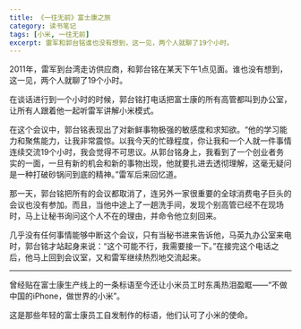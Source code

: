 ```yaml
---
title: 《一往无前》富士康之旅
category: 读书笔记
tags: [小米, 一往无前]
excerpt: 雷军和郭台铭谁也没有想到，这一见，两个人就聊了19个小时。
---
```

2011年，雷军到台湾走访供应商，和郭台铭在某天下午1点见面。谁也没有想到，这一见，两个人就聊了19个小时。

在谈话进行到一个小时的时候，郭台铭打电话把富士康的所有高管都叫到办公室，让所有人跟着他一起听雷军讲解小米模式。

在这个会议中，郭台铭表现出了对新鲜事物极强的敏感度和求知欲。“他的学习能力和聚焦能力，让我非常震惊。以我今天的忙碌程度，你让我和一个人就一件事情连续交流19个小时，我会觉得不可思议。从郭台铭身上，我看到了一个创业者务实的一面，一旦有新的机会和新的事物出现，他就要扎进去透彻理解，这毫无疑问是一种打破砂锅问到底的精神。”雷军后来回忆道。

那一天，郭台铭把所有的会议都取消了，连另外一家很重要的全球消费电子巨头的会议也没有参加。而且，当他中途上了一趟洗手间，发现个别高管已经不在现场时，马上让秘书询问这个人不在的理由，并命令他立刻回来。

几乎没有任何事情能够中断这个会议，只有当秘书进来告诉他，马英九办公室来电时，郭台铭才站起身来说：“这个可能不行，我需要接一下。”在接完这个电话之后，他马上回到会议室，又和雷军继续热烈地交流起来。

---
曾经贴在富士康生产线上的一条标语至今还让小米员工时东禹热泪盈眶——“不做中国的iPhone，做世界的小米”。

这是那些年轻的富士康员工自发制作的标语，他们认可了小米的使命。